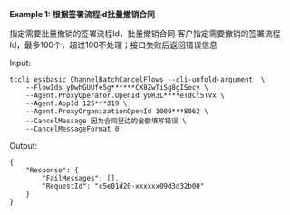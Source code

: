 **Example 1: 根据签署流程id批量撤销合同**

指定需要批量撤销的签署流程Id，批量撤销合同
客户指定需要撤销的签署流程Id，最多100个，超过100不处理；接口失败后返回错误信息

Input: 

```
tccli essbasic ChannelBatchCancelFlows --cli-unfold-argument  \
    --FlowIds yDwhGUUfe5g******CX8ZwTiSg8gISocy \
    --Agent.ProxyOperator.OpenId yDR3L****eTdCt5TVx \
    --Agent.AppId 125***319 \
    --Agent.ProxyOrganizationOpenId 1000***8062 \
    --CancelMessage 因为合同里边的金额填写错误 \
    --CancelMessageFormat 0
```

Output: 
```
{
    "Response": {
        "FailMessages": [],
        "RequestId": "c5e01d20-xxxxxx09d3d32b00"
    }
}
```

